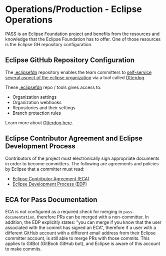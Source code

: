 # Operations/Production - Eclipse Operations

PASS is an Eclipse Foundation project and benefits from the resources and knowledge that the Eclipse Foundation has to 
offer. One of those resources is the Eclipse GH repository configuration.

## Eclipse GitHub Repository Configuration

The [.eclipsefdn](https://github.com/eclipse-pass/.eclipsefdn) repository enables the team committers to
[self-service several aspect of the eclipse organization](https://www.eclipse.org/projects/handbook/#resources-github-self-service)
via a tool called [Otterdog](https://otterdog.readthedocs.io).

These [.eclipsefdn](https://github.com/eclipse-pass/.eclipsefdn) repo / tools gives access to:

* Organization settings
* Organization webhooks
* Repositories and their settings
* Branch protection rules

Learn more about [Otterdog here](/docs/infra/otterdog.md).

## Eclipse Contributor Agreement and Eclipse Development Process

Contributors of the project must electronically sign appropriate documents in order to become committers. The following
are agreements and policies by Eclipse that a committer must read:

* [Eclipse Contributor Agreement (ECA)](https://www.eclipse.org/legal/eca/)
* [Eclipse Development Process (EDP)](https://www.eclipse.org/projects/dev_process/)

## ECA for Pass Documentation

ECA is not configured as a required check for merging in `pass-documentation`, therefore PRs can be merged with a 
non-committer. In addition, the EDP explicitly states: "you can merge if you know that the user associated with the 
commit has signed an ECA", therefore if a user with a different GitHub account with a different email address from their
Eclipse committer account, is still able to merge PRs with those commits. This applies to GitBot (GitBook GitHub bot), 
and Eclipse is aware of this account to make commits.